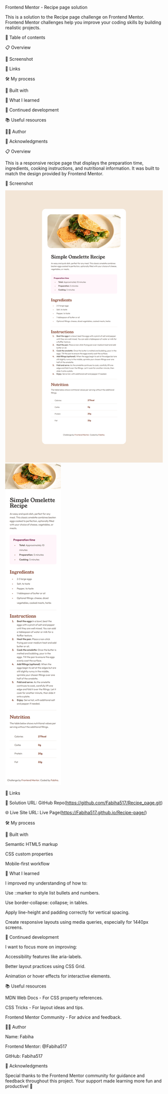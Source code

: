 Frontend Mentor - Recipe page solution

This is a solution to the Recipe page challenge on Frontend Mentor. Frontend Mentor challenges help you improve your coding skills by building realistic projects.

📑 Table of contents

📋 Overview

📸 Screenshot

🔗 Links

🛠️ My process

🧱 Built with

🎯 What I learned

🔄 Continued development

📚 Useful resources

👩‍💻 Author

🙏 Acknowledgments


📋 Overview

This is a responsive recipe page that displays the preparation time, ingredients, cooking instructions, and nutritional information. It was built to match the design provided by Frontend Mentor.

📸 Screenshot

![Screenshot of Recipe Page(Desktop)](screenshot-desktop.png)
![Screenshot of Recipe Page(Mobile)](screenshot-mobile.png)


🔗 Links

🔧 Solution URL: GitHub Repo(https://github.com/Fabiha517/Recipe_page.git)

🌐 Live Site URL: Live Page(https://Fabiha517.github.io/Recipe-page/)

🛠️ My process

🧱 Built with

Semantic HTML5 markup

CSS custom properties

Mobile-first workflow

🎯 What I learned

I improved my understanding of how to:

Use ::marker to style list bullets and numbers.

Use border-collapse: collapse; in tables.

Apply line-height and padding correctly for vertical spacing.

Create responsive layouts using media queries, especially for 1440px screens.

🔄 Continued development

I want to focus more on improving:

Accessibility features like aria-labels.

Better layout practices using CSS Grid.

Animation or hover effects for interactive elements.

📚 Useful resources

MDN Web Docs - For CSS property references.

CSS Tricks - For layout ideas and tips.

Frontend Mentor Community - For advice and feedback.

👩‍💻 Author

Name: Fabiha

Frontend Mentor: @Fabiha517

GitHub: Fabiha517

🙏 Acknowledgments

Special thanks to the Frontend Mentor community  for guidance and feedback throughout this project. Your support made learning more fun and productive! 💙

